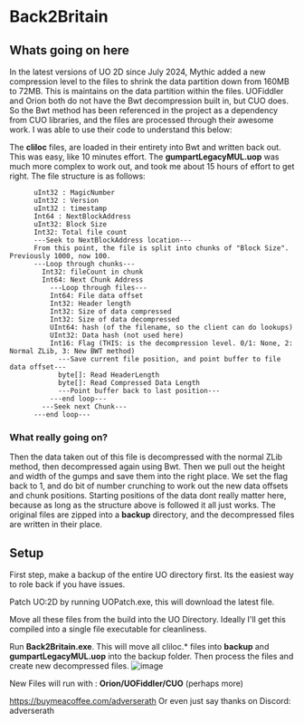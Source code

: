 # Back2Britain

<H2>Whats going on here</H2>
In the latest versions of UO 2D since July 2024, Mythic added a new compression level to the files to shrink the data partition down from 160MB to 72MB. This is maintains on the data partition within the files. 
UOFiddler and Orion both do not have the Bwt decompression built in, but CUO does. So the Bwt method has been referenced in the project as a dependency from CUO libraries, and the files are processed through their awesome work. I was able to use their code to understand this below:

The **cliloc** files, are loaded in their entirety into Bwt and written back out. This was easy, like 10 minutes effort.
The **gumpartLegacyMUL.uop** was much more complex to work out, and took me about 15 hours of effort to get right.
The file structure is as follows:
```
      uInt32 : MagicNumber
      uInt32 : Version
      uInt32 : timestamp
      Int64 : NextBlockAddress
      uInt32: Block Size
      Int32: Total file count
      ---Seek to NextBlockAddress location---
      From this point, the file is split into chunks of "Block Size". Previously 1000, now 100.
      ---Loop through chunks---
        Int32: fileCount in chunk
        Int64: Next Chunk Address
          ---Loop through files---
          Int64: File data offset
          Int32: Header length
          Int32: Size of data compressed
          Int32: Size of data decompressed
          UInt64: hash (of the filename, so the client can do lookups)
          UInt32: Data hash (not used here)
          Int16: Flag (THIS: is the decompression level. 0/1: None, 2: Normal ZLib, 3: New BWT method)
            ---Save current file position, and point buffer to file data offset---
            byte[]: Read HeaderLength
            byte[]: Read Compressed Data Length
            ---Point buffer back to last position---
          ---end loop---
        ---Seek next Chunk---
      ---end loop---
```
<H3>What really going on?</H3>
Then the data taken out of this file is decompressed with the normal ZLib method, then decompressed again using Bwt. Then we pull out the height and width of the gumps and save them into the right place. We set the flag back to 1, and do bit of number crunching to work out the new data offsets and chunk positions.
Starting positions of the data dont really matter here, because as long as the structure above is followed it all just works. The original files are zipped into a <b>backup</b> directory, and the decompressed files are written in their place.

<H2>Setup</H2>
First step, make a backup of the entire UO directory first. Its the easiest way to role back if you have issues.

Patch UO:2D by running UOPatch.exe, this will download the latest file.

Move all these files from the build into the UO Directory. Ideally I'll get this compiled into a single file executable for cleanliness.

Run **Back2Britain.exe**.
This will move all cliloc.* files into **backup** and **gumpartLegacyMUL.uop** into the backup folder. Then process the files and create new decompressed files.
![image](https://github.com/user-attachments/assets/baa1089b-7dc5-4788-9fce-aa349807bb44)

New Files will run with : **Orion/UOFiddler/CUO** (perhaps more)

https://buymeacoffee.com/adverserath
Or even just say thanks on Discord: adverserath
